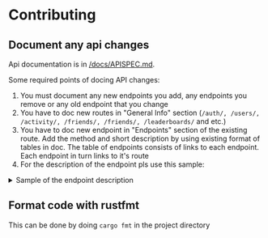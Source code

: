 # Contributing

## Document any api changes
Api documentation is in [/docs/APISPEC.md](/docs/APISPEC.md). 

Some required points of docing API changes:

1. You must document any new endpoints you add, any endpoints you remove or any old endpoint that you change
2. You have to doc new routes in "General Info" section  (`/auth/, /users/, /activity/, /friends/, /friends/, /leaderboards/` and etc.)
3. You have to doc new endpoint in "Endpoints" section of the existing route. Add the method and short description by using existing format of tables in doc. The table of endpoints consists of links to each endpoint. Each endpoint in turn links to it's route
5. For the description of the endpoint pls use this sample:

<details>
  <summary>Sample of the endpoint description</summary>

  #### <a name="link_on_this_method"></a>  [1. METHOD /route/...](#link_on_existing_route)
  Short description to 1-3 sentences. 

  >For docing params and error examples of your endpoint please use [HTML details element](https://gist.github.com/scmx/eca72d44afee0113ceb0349dd54a84a2)

<details>
  <summary>Header params (if existing):</summary>

| Name | Value | 
| --- | --- | 
| Name of header param | Value |
</details> 

<details>
  <summary>Path params (if existing):</summary>

| Path param |  Description | 
| --- | --- | 
| Name of path param | Description of path param |   
</details> 

<details>
  <summary>Query string params (if existing):</summary>

| Param |  Type | Required | Description |
| --- | --- | --- | --- |
| Query-string param| Type of param (int/string) | Yes/No | Description of param |
</details> 

  **Sample request** 
  ```curl
  1. Please use curl-requests for sample sections, including main params (Header params, body params, path params, query params). 
  2. For example you can export request from Postman in curl format.
  3. Try to use realistic values in sample, but not real. Don't show any auth info of your user in doc
  ```
  **Sample response**
  ```curl
  1. There is no need to show any response headers in response. 
  2. In case response contains a body, please display it 
  3. In case response contains only http code status, please display it
  ```
  Optionally you can add some error examples, if there are any not obvious unseccsful use cases with your endpoints

<details>
  <summary>Error examples:</summary>

  | Error | Error code | Body | 
  | --- | --- | --- | 
  | Error description| Error code status | Body of error response |
</details> 

</details>

## Format code with rustfmt
This can be done by doing `cargo fmt` in the project directory
